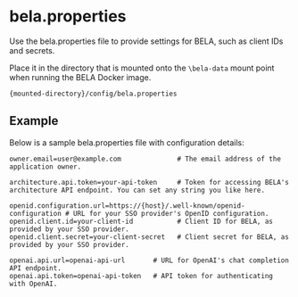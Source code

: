 # bela.properties

Use the bela.properties file to provide settings for BELA, such as client IDs and secrets.

Place it in the directory that is mounted onto the `\bela-data` mount point 
when running the BELA Docker image.
```
{mounted-directory}/config/bela.properties
```

## Example

Below is a sample bela.properties file with configuration details:

```properties
owner.email=user@example.com              # The email address of the application owner.

architecture.api.token=your-api-token     # Token for accessing BELA's architecture API endpoint. You can set any string you like here.

openid.configuration.url=https://{host}/.well-known/openid-configuration # URL for your SSO provider's OpenID configuration.
openid.client.id=your-client-id           # Client ID for BELA, as provided by your SSO provider.
openid.client.secret=your-client-secret   # Client secret for BELA, as provided by your SSO provider.

openai.api.url=openai-api-url       # URL for OpenAI's chat completion API endpoint.
openai.api.token=openai-api-token   # API token for authenticating with OpenAI.
```

